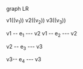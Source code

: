 graph LR

  v1((v<sub>1</sub>))
  v2((v<sub>2</sub>))
  v3((v<sub>3</sub>))

  v1 -- e<sub>1</sub> --- v2
  v1 -- e<sub>2</sub> --- v2

  v2 -- e<sub>3</sub> --- v3

  v3-- e<sub>4</sub> --- v3
